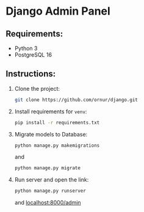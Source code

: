 # Django Admin Panel

## Requirements:
- Python 3
- PostgreSQL 16

## Instructions:
1. Clone the project: 
    ```bash
    git clone https://github.com/ornur/django.git
    ```

2. Install requirements for `venv`:
    ```bash
    pip install -r requirements.txt
    ```
3. Migrate models to Database:
    ```bash
    python manage.py makemigrations
    ```
    and 
    ```bash
    python manage.py migrate
    ```
4. Run server and open the link:
    ```bash
    python manage.py runserver
    ```
    and
    [localhost:8000/admin](http://127.0.0.1:8000/admin/)